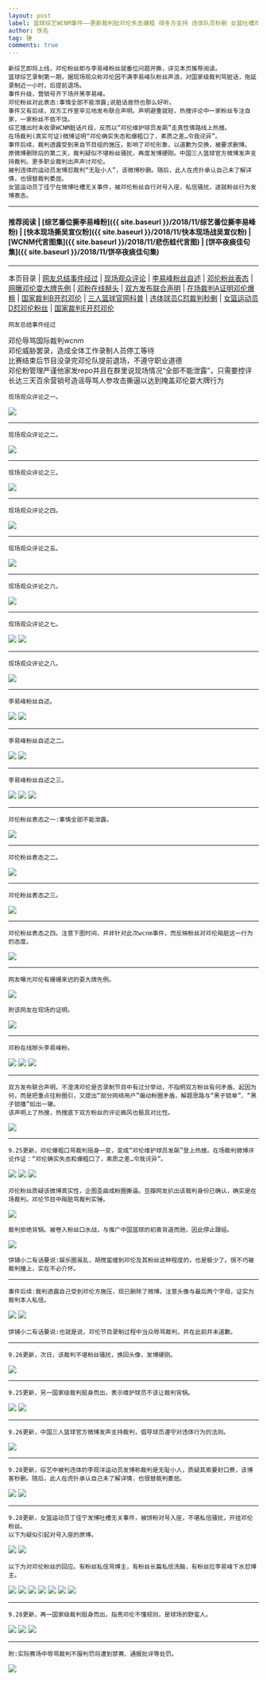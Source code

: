 ```yaml
---
layout: post
label: 篮球综艺WCNM事件——更新裁判批邓伦失态爆粗 得多方支持 违体队员秒删 女篮吐槽邓粉
author: 佚名
tag: 锤
comments: true
---
```


    新综艺即将上线，邓伦粉丝即与李易峰粉丝就番位问题开撕，详见本页推荐阅读。
    篮球综艺录制第一期，据现场观众称邓伦因不满李易峰队粉丝声浪，对国家级裁判骂脏话，拖延录制近一小时，后提前退场。
    事件升级，营销号齐下场开黑李易峰。
    邓伦粉丝对此表态:事情全部不能泄露;说脏话居然也那么好听。
    事件又有后续，双方工作室罕见地发布联合声明。声明避重就轻，热搜评论中一家粉丝专注自家，一家粉丝不依不饶。
    综艺播出时未收录WCNM脏话片段，反而以“邓伦维护球员发飙”走真性情路线上热搜。
    在场裁判(真实可证)微博证明“邓伦确实失态和爆粗口了，素质之差…令我诧异”。
    事件后续，裁判透露受到来自节目组的施压，影响了邓伦形象，以道歉为交换，被要求删博。
    原微博删除后的第二天，裁判疑似不堪粉丝骚扰，再度发博硬刚。中国三人篮球官方微博发声支持裁判。更多职业裁判出声声讨邓伦。
    被判违体的运动员发博怼裁判“无耻小人”，该微博秒删。随后，此人在虎扑承认自己未了解详情，也很替裁判委屈。
    女篮运动员丁佳宁在微博吐槽无关事件，被邓伦粉丝自行对号入座，私信骚扰，遂就粉丝行为发博表态。
    
---
#### 推荐阅读 | [综艺番位撕李易峰粉]({{ site.baseurl }}/2018/11/综艺番位撕李易峰粉)  | [快本现场撕吴宣仪粉]({{ site.baseurl }}/2018/11/快本现场战吴宣仪粉) | [WCNM代言图集]({{ site.baseurl }}/2018/11/悲伤蛙代言图) | [饼卒夜痰佳句集]({{ site.baseurl }}/2018/11/饼卒夜痰佳句集)
---
本页目录 \| [网友总结事件经过](#dxjja) \| [现场观众评论](#dxjjb)  \| [李易峰粉丝自述](#dxjje) \| [邓伦粉丝表态](#dxjjc)  \| [网曝邓伦耍大牌先例](#dxjjd)  \| [邓粉在线掰头](#dxjjf) \| [双方发布联合声明](#dxjjg) \| [在场裁判A证明邓伦爆粗](#dxjjh) \| [国家裁判B开怼邓伦](#dxjji) \| [三人篮球官网科普](#dxjjj) \| [违体球员C怼裁判秒删](#dxjjk) \| [女篮运动员D怼邓伦粉丝](#dxjjl) \| [国家裁判E开怼邓伦](#dxjjm)

<a class="anchor" name="dxjja"></a>

    网友总结事件经过

邓伦辱骂国际裁判wcnm  
邓伦威胁罢录，造成全体工作录制人员停工等待  
比赛结束后节目没录完邓伦队提前退场，不遵守职业道德  
邓伦粉管理严谨他家发repo并且在群里说现场情况“全部不能泄露”，只需要控评  
长达三天百余营销号造谣辱骂人参攻击撕逼以达到掩盖邓伦耍大牌行为

<a class="anchor" name="dxjjb"></a>

    现场观众评论之一。

<img src="{{ site.baseurl }}/images/005Ygb2Lly1g61ci2o1v1j30u01sgaic.jpg">

---

    现场观众评论之二。

<img src="{{ site.baseurl }}/images/Screen Shot 2019-08-16 at 4.11.44 AM.png">

---

    现场观众评论之三。
    
<img src="{{ site.baseurl }}/images/aI8wmWfUkDGSqLb.jpg">

---

    现场观众评论之四。
    
<img src="{{ site.baseurl }}/images/6eLCqNMxoWB3bsw.jpg">

---

    现场观众评论之五。
    
<img src="{{ site.baseurl }}/images/Screen Shot 2019-08-16 at 12.36.39 AM.png">

---

    现场观众评论之六。

<img src="{{ site.baseurl }}/images/mZsOLF.jpg">

---

    现场观众评论之七。

<img src="{{ site.baseurl }}/images/ePkgaQJlDybOc5z.jpg">
<img src="{{ site.baseurl }}/images/8nJyMFSTf4VtUv6.png">

---

    现场观众评论之八。

<img src="{{ site.baseurl }}/images/uuxmh6.jpg">

---

<a class="anchor" name="dxjje"></a>

    李易峰粉丝自述。
    
<img src="{{ site.baseurl }}/images/311337428.jpg">
<img src="{{ site.baseurl }}/images/311337429.jpg">

---

    李易峰粉丝自述之二。
    
<img src="{{ site.baseurl }}/images/Screen Shot 2019-08-16 at 4.07.00 AM.png">
<img src="{{ site.baseurl }}/images/Screen Shot 2019-08-16 at 4.07.10 AM.png">

---

    李易峰粉丝自述之三。
    
<img src="{{ site.baseurl }}/images/419d09d3ly1g61i8b62jxj20tz1lv1ho.jpg">
<img src="{{ site.baseurl }}/images/419d09d3ly1g61i8c2am9j20tx6sau0y.jpg">
<img src="{{ site.baseurl }}/images/419d09d3ly1g61i8csko1j20tz2nl1jk.jpg">

---

<a class="anchor" name="dxjjc"></a>

    邓伦粉丝表态之一:事情全部不能泄露。
    
<img src="{{ site.baseurl }}/images/5x74RuWlmdAnHPt.jpg">

---

    邓伦粉丝表态之二。
    
<img src="{{ site.baseurl }}/images/5orbX6fvtWiZMCk.jpg">

---

    邓伦粉丝表态之三。
    
<img src="{{ site.baseurl }}/images/weQZmb97HJXfYDa.jpg">

---

    邓伦粉丝表态之四。注意下图时间，并非针对此次wcnm事件，而反映粉丝对邓伦飚脏这一行为的态度。

<img src="{{ site.baseurl }}/images/IOzPXZJDL9cANv6.jpg">

---

<a class="anchor" name="dxjjd"></a>

    网友曝光邓伦有姗姗来迟的耍大牌先例。

<img src="{{ site.baseurl }}/images/Screen Shot 2019-08-16 at 1.28.00 AM.png">

    附该网友在现场的证明。
    
<img src="{{ site.baseurl }}/images/Screen Shot 2019-08-16 at 1.26.05 AM.png">

---

<a class="anchor" name="dxjjf"></a>

    邓粉在线掰头李易峰粉。
    
<img src="{{ site.baseurl }}/images/311326599.jpg">
<img src="{{ site.baseurl }}/images/311326600.jpg">
<img src="{{ site.baseurl }}/images/311326598.jpg">

---


<a class="anchor" name="dxjjg"></a>

    双方发布联合声明。不澄清邓伦是否录制节目中有过分举动，不指明双方粉丝有何矛盾、起因为何，而是把重点往粉圈引，又提出“部分网络用户”煽动粉圈矛盾，解题思路与“黑子锁单”、“黑子锁播”如出一辙。
    该声明上了热搜，热搜底下双方粉丝的评论画风也极具对比性。
    
<img src="{{ site.baseurl }}/images/311353445.jpg">


---


<a class="anchor" name="dxjjh"></a>

    9.25更新，邓伦爆粗口骂裁判摇身一变，变成“邓伦维护球员发飙”登上热搜。在场裁判微博评论作证：“邓伦确实失态和爆粗口了，素质之差…令我诧异”。
    
<img src="{{ site.baseurl }}/images/PR73IsLM2gWwUGY.jpg">
<img src="{{ site.baseurl }}/images/gfwxFqsci6MKrW3.png">
<img src="{{ site.baseurl }}/images/wcnm2.png">

    邓伦粉丝质疑该微博真实性，企图歪曲成粉圈撕逼。豆瓣网友扒出该裁判身份已确认，确实是在场裁判。邓伦节目中飚脏骂裁判实锤。
    
<img src="{{ site.baseurl }}/images/cp.png">

    裁判拒绝背锅。被卷入粉丝口水战，与推广中国篮球的初衷背道而驰，因此停止跟组。
    
<img src="{{ site.baseurl }}/images/cp2.png">

    饼铺小二有话要说:娱乐圈虽乱，胡搅蛮缠到邓伦及其粉丝这种程度的，也是极少了。很不巧被裁判撞上，实在不必介怀。
    
---

    事件后续:裁判透露自己受到邓伦方施压，现已删除了微博。注意头像与最后两个字母，证实为裁判本人私信。

<img src="{{ site.baseurl }}/images/OU2PsWktB4Ccmxd.jpg">
<img src="{{ site.baseurl }}/images/VA3ZKGbavJfnyrE.jpg">


    饼铺小二有话要说:也就是说，邓伦节目录制过程中当众辱骂裁判，并在此前并未道歉。
    
---


    9.26更新，次日，该裁判不堪粉丝骚扰，换回头像，发博硬刚。
    
<img src="{{ site.baseurl }}/images/cp3.png">

---


<a class="anchor" name="dxjji"></a>

    9.25更新，另一国家级裁判挺身而出，表示维护球员不该让裁判背锅。
    
<img src="{{ site.baseurl }}/images/Oy36nJdW4sIYXtv.jpg">
<img src="{{ site.baseurl }}/images/EsJuWbrxFktyLn1.jpg">

---


<a class="anchor" name="dxjjj"></a>

    9.26更新，中国三人篮球官方微博发声支持裁判，倡导球员遵守对违体行为的法则。
    
<img src="{{ site.baseurl }}/images/cp4.png">


---


<a class="anchor" name="dxjjk"></a>

    9.28更新，综艺中被判违体的李观洋运动员发博称裁判是无耻小人，质疑其索要封口费，该博客秒删。随后，此人在虎扑承认自己未了解详情，也很替裁判委屈。
    
<img src="{{ site.baseurl }}/images/sZIc7f2OjXir4dw.jpg">
<img src="{{ site.baseurl }}/images/mgu4aSARsJD82Q6.jpg">


---

<a class="anchor" name="dxjjl"></a>

    9.28更新，女篮运动员丁佳宁发博吐槽无关事件，被饼粉对号入座，不堪私信骚扰，开挂邓伦粉丝。
    以下为疑似引起对号入座的原博。
    
<img src="{{ site.baseurl }}/images/235159kyvpg79jzdeed5gy.jpg">
<img src="{{ site.baseurl }}/images/000357zn54eie6ayae966t.jpg">

    以下为对邓伦粉丝的回应。有粉丝私信骂博主，有粉丝长篇私信洗脑，有粉丝拉李易峰下水怼博主。

<img src="{{ site.baseurl }}/images/235212zhqhhhhkhj8hf3h5.jpg">
<img src="{{ site.baseurl }}/images/235223lzt3gpjp1uf3rx1g.jpg">
<img src="{{ site.baseurl }}/images/234630uk7655rkdooiooee.jpg">
<img src="{{ site.baseurl }}/images/234913gugb6ulab9q1kulb.jpg">
<img src="{{ site.baseurl }}/images/235216zm5frx7mmcfmmmcm.jpg">
<img src="{{ site.baseurl }}/images/235221bxqqmdo83kmadm8m.jpg">
<img src="{{ site.baseurl }}/images/234957zuzrrnl54vllm73z.jpg">

---
    
<a class="anchor" name="dxjjm"></a>

    9.28更新，再一国家级裁判挺身而出，指责邓伦不懂规则，是球场的野蛮人。
    
<img src="{{ site.baseurl }}/images/003401moam96rtmiiugdiz.jpg">
<img src="{{ site.baseurl }}/images/003414z2i8kf2iwwj7xf2q.jpg">
<img src="{{ site.baseurl }}/images/012626y9o2zeoev3tp7zpw.jpg">
    
---


    附:实际赛场中辱骂裁判不服判罚将遭到禁赛、通报批评等处罚。
    
<img src="{{ site.baseurl }}/images/1RnzHbh6DZ5wXv7.png">
    